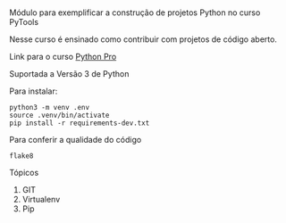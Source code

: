 # 
Módulo para exemplificar a construção de projetos Python no curso PyTools

Nesse curso é ensinado como contribuir com projetos de código aberto.

Link para o curso [Python Pro](https://python.pro.br)

Suportada a Versão 3 de Python

Para instalar:
```console
python3 -m venv .env
source .venv/bin/activate
pip install -r requirements-dev.txt
```

Para conferir a qualidade do código
```console
flake8
```

Tópicos 
1. GIT
1. Virtualenv
1. Pip